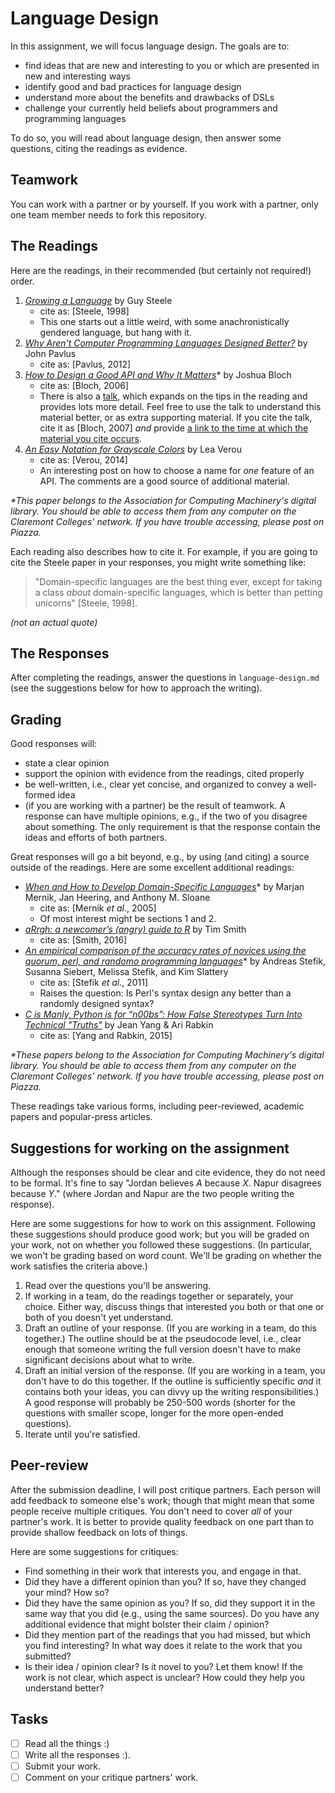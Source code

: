 [teams]: https://github.com/hmc-cs111-fall2016/language-design/wiki/Teams
[betterdesign]: https://www.fastcodesign.com/1665735/why-arent-computer-programming-languages-designed-better
[apipdf]: https://dl.acm.org/citation.cfm?id=1176617.1176622&coll=DL&dl=GUIDE&CFID=372348918&CFTOKEN=51331222
[apitalk]: https://www.youtube.com/watch?v=aAb7hSCtvGw
[growpdf]: https://www.cs.virginia.edu/~evans/cs655/readings/steele.pdf
[growtalk]: https://www.youtube.com/watch?v=_ahvzDzKdB0
[whenandhow]: http://dl.acm.org/citation.cfm?id=1118892
[applescript]: https://dl.acm.org/citation.cfm?doid=1238844.1238845
[whatisgray]: http://lea.verou.me/2014/07/an-easy-notation-for-grayscale-colors/
[languagestereotypes]: https://modelviewculture.com/pieces/c-is-manly-python-is-for-n00bs-how-false-stereotypes-turn-into-technical-truths
[arrgh]: http://arrgh.tim-smith.us/
[perl]: https://dl.acm.org/citation.cfm?id=2089159&CFID=578519747&CFTOKEN=43192998

# Language Design

In this assignment, we will focus language design. The goals are to:

- find ideas that are new and interesting to you or which are presented in
  new and interesting ways
- identify good and bad practices for language design
- understand more about the benefits and drawbacks of DSLs
- challenge your currently held beliefs about programmers and programming
  languages

To do so, you will read about language design, then answer some questions, citing
the readings as evidence.

## Teamwork

You can work with a partner or by yourself. If you work with a partner, only one team
member needs to fork this repository.

## The Readings

Here are the readings, in their recommended (but certainly not required!) order.

1.  [_Growing a Language_][growpdf] by Guy Steele
    - cite as: [Steele, 1998]
    - This one starts out a little weird, with some anachronistically gendered language,
      but hang with it.
1.  [_Why Aren't Computer Programming Languages Designed Better?_][betterdesign]
    by John Pavlus
    - cite as: [Pavlus, 2012]
1.  [_How to Design a Good API and Why It Matters_][apipdf]\* by Joshua Bloch
    - cite as: [Bloch, 2006]
    - There is also a [talk][apitalk], which expands on the tips in the
      reading and provides lots more detail. Feel free to use the talk to
      understand this material better, or as extra supporting material. If you
      cite the talk, cite it as [Bloch, 2007] _and_ provide [a link to the time at
      which the material you cite occurs](http://www.wikihow.com/Link-to-a-Certain-Time-in-a-YouTube-Video).
1.  [_An Easy Notation for Grayscale Colors_][whatisgray] by Lea Verou
    - cite as: [Verou, 2014]
    - An interesting post on how to choose a name for _one_ feature of an
      API. The comments are a good source of additional material.

_\*This paper belongs to the Association for Computing Machinery's digital
library. You should be able to access them from any computer on the Claremont
Colleges' network. If you have trouble accessing, please post on Piazza._

Each reading also describes how to cite it. For example, if you are going to
cite the Steele paper in your responses, you might write something like:

> "Domain-specific languages are the best thing ever, except for taking a class
> _about_ domain-specific languages, which is better than petting unicorns"
> [Steele, 1998].

_(not an actual quote)_

## The Responses

After completing the readings, answer the questions in `language-design.md`
(see the suggestions below for how to approach the writing).

## Grading

Good responses will:

- state a clear opinion
- support the opinion with evidence from the readings, cited properly
- be well-written, i.e., clear yet concise, and organized to convey a well-formed idea
- (if you are working with a partner) be the result of teamwork. A response can have
  multiple opinions, e.g., if the two of you disagree about something. The only
  requirement is that the response contain the ideas and efforts of both
  partners.

Great responses will go a bit beyond, e.g., by using (and citing) a source outside of the
readings. Here are some excellent additional readings:

- [_When and How to Develop Domain-Specific Languages_][whenandhow]\* by
  Marjan Mernik, Jan Heering, and Anthony M. Sloane
  - cite as: [Mernik _et al._, 2005]
  - Of most interest might be sections 1 and 2.
- [_aRrgh: a newcomer’s (angry) guide to R_][arrgh] by Tim Smith
  - cite as: [Smith, 2016]
- [_An empirical comparison of the accuracy rates of novices using the quorum, perl, and randomo programming languages_][perl]\* by Andreas Stefik, Susanna Siebert,
  Melissa Stefik, and Kim Slattery
  - cite as: [Stefik _et al._, 2011]
  - Raises the question: Is Perl's syntax design any better than a randomly
    designed syntax?
- [_C is Manly, Python is for “n00bs”: How False Stereotypes Turn Into
  Technical "Truths"_][languagestereotypes] by Jean Yang & Ari Rabkin
  - cite as: [Yang and Rabkin, 2015]

_\*These papers belong to the Association for Computing Machinery's digital
library. You should be able to access them from any computer on the Claremont
Colleges' network. If you have trouble accessing, please post on Piazza._

These readings take various forms, including peer-reviewed, academic papers
and popular-press articles.

## Suggestions for working on the assignment

Although the responses should be clear and cite evidence, they do not need to
be formal. It's fine to say "Jordan believes _A_ because _X_. Napur disagrees
because _Y_." (where Jordan and Napur are the two people writing the response).

Here are some suggestions for how to work on this assignment. Following these
suggestions should produce good work; but you will be graded on your work, not
on whether you followed these suggestions. (In particular, we won't be grading
based on word count. We'll be grading on whether the work satisfies the criteria
above.)

1.  Read over the questions you'll be answering.
1.  If working in a team, do the readings together or separately, your choice. Either way,
    discuss things that interested you both or that one or both of you doesn't yet
    understand.
1.  Draft an outline of your response. (If you are working in a team, do this together.)
    The outline should be at the pseudocode level, i.e., clear enough that someone writing
    the full version doesn't have to make significant decisions about what to write.
1.  Draft an initial version of the response. (If you are working in a team, you don't
    have to do this together. If the outline is sufficiently specific _and_ it contains
    both your ideas, you can divvy up the writing responsibilities.) A good response will
    probably be 250-500 words (shorter for the questions with smaller scope, longer for
    the more open-ended questions).
1.  Iterate until you're satisfied.

## Peer-review

After the submission deadline, I will post critique partners. Each person will add
feedback to someone else's work; though that might mean that some people receive multiple
critiques. You don't need to cover _all_ of your partner's work. It is better to provide
quality feedback on one part than to provide shallow feedback on lots of things.

Here are some suggestions for critiques:

- Find something in their work that interests you, and engage in that.
- Did they have a different opinion than you? If so, have they changed your
  mind? How so?
- Did they have the same opinion as you? If so, did they support it in the
  same way that you did (e.g., using the same sources). Do you have any
  additional evidence that might bolster their claim / opinion?
- Did they mention part of the readings that you had missed, but which you
  find interesting? In what way does it relate to the work that you submitted?
- Is their idea / opinion clear? Is it novel to you? Let them know!
  If the work is not clear, which aspect is unclear? How could they help you
  understand better?

## Tasks

- [ ] Read all the things :)
- [ ] Write all the responses :).
- [ ] Submit your work.
- [ ] Comment on your critique partners' work.
